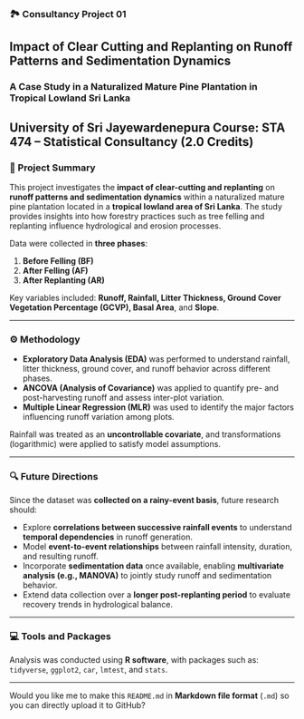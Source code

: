 ### 🏞️ Consultancy Project 01

## Impact of Clear Cutting and Replanting on Runoff Patterns and Sedimentation Dynamics

### A Case Study in a Naturalized Mature Pine Plantation in Tropical Lowland Sri Lanka

**University of Sri Jayewardenepura**
**Course:** STA 474 – Statistical Consultancy (2.0 Credits)
---

### 📘 Project Summary

This project investigates the **impact of clear-cutting and replanting** on **runoff patterns and sedimentation dynamics** within a naturalized mature pine plantation located in a **tropical lowland area of Sri Lanka**. The study provides insights into how forestry practices such as tree felling and replanting influence hydrological and erosion processes.

Data were collected in **three phases**:

1. **Before Felling (BF)**
2. **After Felling (AF)**
3. **After Replanting (AR)**

Key variables included: **Runoff, Rainfall, Litter Thickness, Ground Cover Vegetation Percentage (GCVP), Basal Area**, and **Slope**.

---

### ⚙️ Methodology

* **Exploratory Data Analysis (EDA)** was performed to understand rainfall, litter thickness, ground cover, and runoff behavior across different phases.
* **ANCOVA (Analysis of Covariance)** was applied to quantify pre- and post-harvesting runoff and assess inter-plot variation.
* **Multiple Linear Regression (MLR)** was used to identify the major factors influencing runoff variation among plots.

Rainfall was treated as an **uncontrollable covariate**, and transformations (logarithmic) were applied to satisfy model assumptions.

---

### 🔍 Future Directions

Since the dataset was **collected on a rainy-event basis**, future research should:

* Explore **correlations between successive rainfall events** to understand **temporal dependencies** in runoff generation.
* Model **event-to-event relationships** between rainfall intensity, duration, and resulting runoff.
* Incorporate **sedimentation data** once available, enabling **multivariate analysis (e.g., MANOVA)** to jointly study runoff and sedimentation behavior.
* Extend data collection over a **longer post-replanting period** to evaluate recovery trends in hydrological balance.

---

### 💻 Tools and Packages

Analysis was conducted using **R software**, with packages such as:
`tidyverse`, `ggplot2`, `car`, `lmtest`, and `stats`.

---


Would you like me to make this `README.md` in **Markdown file format** (`.md`) so you can directly upload it to GitHub?

